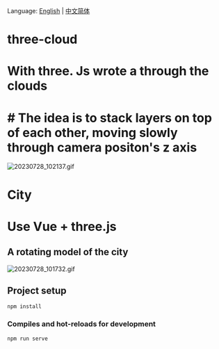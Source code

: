 <!--
 * @Description: 
 * @Author: xiaoHao
-->

Language: [English](README.md) | [中文简体](README-ZH.md)
# three-cloud
# With three. Js wrote a through the clouds
# # The idea is to stack layers on top of each other, moving slowly through camera positon's z axis
![20230728_102137.gif](https://s2.loli.net/2023/07/28/boxVHLSk8MwCm2v.gif)

# City
# Use Vue + three.js 
## A rotating model of the city

![20230728_101732.gif](https://s2.loli.net/2023/07/28/iCfNqyMIWlSscz2.gif)

## Project setup
```
npm install
```

### Compiles and hot-reloads for development
```
npm run serve
```



